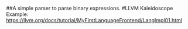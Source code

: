 ##A simple parser to parse binary expressions.
#LLVM Kaleidoscope Example: https://llvm.org/docs/tutorial/MyFirstLanguageFrontend/LangImpl01.html
